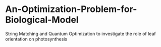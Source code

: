 # An-Optimization-Problem-for-Biological-Model
String Matching and Quantum Optimization to investigate the role of leaf orientation on photosynthesis
